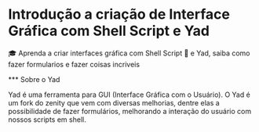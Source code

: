 # Introdução a criação de Interface Gráfica com Shell Script e Yad
:mortar_board: Aprenda a criar interfaces gráfica com Shell Script :shell: e Yad, saiba como fazer formularios e fazer coisas incriveis

*** Sobre o Yad

Yad é uma ferramenta para GUI (Interface Gráfica com o Usuário). O Yad é um fork do zenity que vem com diversas melhorias, dentre elas a possibilidade de fazer formulários, melhorando a interação do usuário com nossos scripts em shell.
